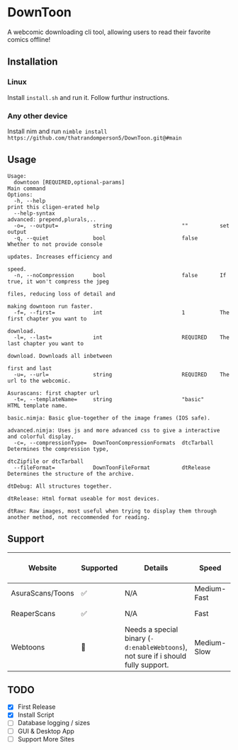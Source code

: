 # DownToon
A webcomic downloading cli tool, allowing users to read their favorite comics offline!

## Installation
### Linux
Install `install.sh` and run it. Follow furthur instructions.
### Any other device
Install nim and run `nimble install https://github.com/thatrandomperson5/DownToon.git@#main`

## Usage
```
Usage:
  downtoon [REQUIRED,optional-params] 
Main command
Options:
  -h, --help                                                       print this cligen-erated help
  --help-syntax                                                    advanced: prepend,plurals,..
  -o=, --output=           string                      ""          set output
  -q, --quiet              bool                        false       Whether to not provide console
                                                                   updates. Increases efficiency and
                                                                   speed.
  -n, --noCompression      bool                        false       If true, it won't compress the jpeg
                                                                   files, reducing loss of detail and
                                                                   making downtoon run faster.
  -f=, --first=            int                         1           The first chapter you want to
                                                                   download.
  -l=, --last=             int                         REQUIRED    The last chapter you want to
                                                                   download. Downloads all inbetween
                                                                   first and last
  -u=, --url=              string                      REQUIRED    The url to the webcomic. 
                                                                   Asurascans: first chapter url
  -t=, --templateName=     string                      "basic"     HTML template name. 
                                                                   basic.nimja: Basic glue-together of the image frames (IOS safe). 
                                                                   advanced.nimja: Uses js and more advanced css to give a interactive and colorful display.
  -c=, --compressionType=  DownToonCompressionFormats  dtcTarball  Determines the compression type,
                                                                   dtcZipfile or dtcTarball
  --fileFormat=            DownToonFileFormat          dtRelease   Determines the structure of the archive. 
                                                                   dtDebug: All structures together. 
                                                                   dtRelease: Html format useable for most devices. 
                                                                   dtRaw: Raw images, most useful when trying to display them through another method, not reccommended for reading.

```

## Support


| Website          | Supported | Details                                     | Speed       | Output Size         | Shared Libraries Required |
|------------------|-----------|---------------------------------------------|-------------|---------------------|---------------------------|
| AsuraScans/Toons | ✅      | N/A                                         | Medium-Fast | Small (27 M)        | FreeImage, OpenSSL        |
| ReaperScans      | ✅      | N/A                                         | Fast        | Small (22 M)        | FreeImage, OpenSSL        |
| Webtoons         | 🔶      | Needs a special binary (`-d:enableWebtoons`), not sure if i should fully support.| Medium-Slow | Medium-Small (34 M) | FreeImage, OpenSSL, PCRE  |

## TODO
* [X] First Release
* [X] Install Script
* [ ] Database logging / sizes
* [ ] GUI & Desktop App
* [ ] Support More Sites